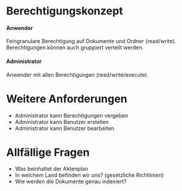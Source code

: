 # Berechtigungskonzept

#### Anwender

Feingranulare Berechtigung auf Dokumente und Ordner (read/write). Berechtigungen können auch gruppiert verteilt werden.

#### Administrator

Anwender mit allen Berechtigungen (read/write/execute).

# Weitere Anforderungen

* Administrator kann Berechtigungen vergeben
* Administrator kann Benutzer erstellen
* Administrator kann Benutzer bearbeiten

# Allfällige Fragen

* Was beinhaltet der Aktenplan
* In welchem Land befinden wir uns? (gesetzliche Richtlinien)
* Wie werden die Dokumente genau indexiert?
